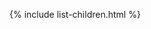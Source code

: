 [//]: # (title: Hosting)
[//]: # (caption: Hosting)
[//]: # (category: servers)
[//]: # (permalink: /servers/deploy/hosting.html)
[//]: # (children: /servers/deploy/hosting/)
[//]: # (ktor_version_review: 1.0.0)



{% include list-children.html %}